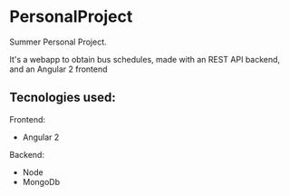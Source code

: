 # PersonalProject
Summer Personal Project.

It's a webapp to obtain bus schedules, made with an REST API backend, and an Angular 2 frontend

## Tecnologies used:

Frontend:
- Angular 2

Backend:
- Node
- MongoDb

